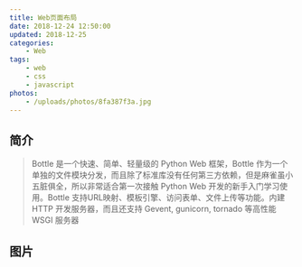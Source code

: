 ```yaml
---
title: Web页面布局
date: 2018-12-24 12:50:00
updated: 2018-12-25
categories: 
    - Web
tags:
    - web
    - css
    - javascript
photos:
    - /uploads/photos/8fa387f3a.jpg
---
```




## 简介
> Bottle 是一个快速、简单、轻量级的 Python Web 框架，Bottle 作为一个单独的文件模块分发，而且除了标准库没有任何第三方依赖，但是麻雀虽小五脏俱全，所以非常适合第一次接触 Python Web 开发的新手入门学习使用。Bottle 支持URL映射、模板引擎、访问表单、文件上传等功能。内建 HTTP 开发服务器，而且还支持 Gevent, gunicorn, tornado 等高性能 WSGI 服务器
<!-- more -->


## 图片
